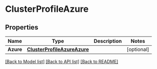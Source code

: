 # ClusterProfileAzure

## Properties
Name | Type | Description | Notes
------------ | ------------- | ------------- | -------------
**Azure** | [**ClusterProfileAzureAzure**](ClusterProfileAzure_azure.md) |  | [optional] 

[[Back to Model list]](../README.md#documentation-for-models) [[Back to API list]](../README.md#documentation-for-api-endpoints) [[Back to README]](../README.md)


